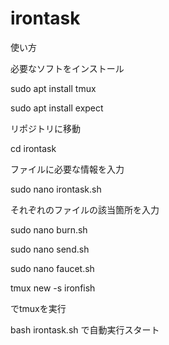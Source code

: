 # irontask

使い方




必要なソフトをインストール

sudo apt install tmux

sudo apt install expect

リポジトリに移動

cd irontask

ファイルに必要な情報を入力

sudo nano irontask.sh

それぞれのファイルの該当箇所を入力

sudo nano burn.sh

sudo nano send.sh

sudo nano faucet.sh

tmux new -s ironfish

でtmuxを実行

bash irontask.sh
で自動実行スタート
